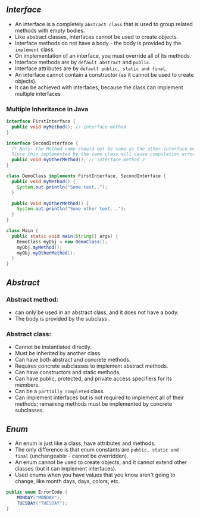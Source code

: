 ## _Interface_

* An interface is a completely `abstract class` that is used to group related methods with empty bodies.
* Like abstract classes, interfaces cannot be used to create objects.
* Interface methods do not have a body - the body is provided by the `implement` class.
* On implementation of an interface, you must override all of its methods.
* Interface methods are by `default abstract` and `public`.
* Interface attributes are by `default public, static and final`.
* An interface cannot contain a constructor (as it cannot be used to create objects).
* It can be achieved with interfaces, because the class can implement multiple interfaces

### Multiple Inheritance in Java

```java
interface FirstInterface {
  public void myMethod(); // interface method
}

interface SecondInterface {
  /* Note: the Method name should not be same as the other interface method .
  Since this implemented by the same class will cause compilation error. */
  public void myOtherMethod(); // interface method 2 
}

class DemoClass implements FirstInterface, SecondInterface {
  public void myMethod() {
    System.out.println("Some text..");
  }

  public void myOtherMethod() {
    System.out.println("Some other text...");
  }
}

class Main {
  public static void main(String[] args) {
    DemoClass myObj = new DemoClass();
    myObj.myMethod();
    myObj.myOtherMethod();
  }
}
```

## _Abstract_

### Abstract method:

* can only be used in an abstract class, and it does not have a body.
* The body is provided by the subclass .

### Abstract class:

* Cannot be instantiated directly.
* Must be inherited by another class.
* Can have both abstract and concrete methods.
* Requires concrete subclasses to implement abstract methods.
* Can have constructors and static methods.
* Can have public, protected, and private access specifiers for its members.
* Can be a `partially completed` class.
* Can implement interfaces but is not required to implement all of their methods; remaining methods must be implemented
  by concrete subclasses.

## _Enum_

* An enum is just like a class, have attributes and methods.
* The only difference is that enum constants are `public, static and final` (unchangeable - cannot be overridden).
* An enum cannot be used to create objects, and it cannot extend other classes (but it can implement interfaces).
* Used enums when you have values that you know aren't going to change, like month days, days, colors, etc.

```java
public enum ErrorCode {
    MONDAY("MONDAY"),
    TUESDAY("TUESDAY");
}
```